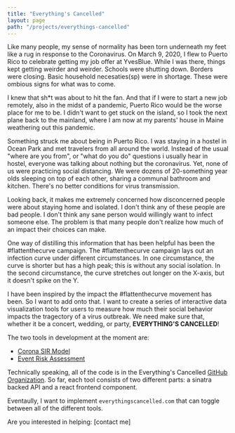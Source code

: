 ```yaml
---
title: "Everything's Cancelled"
layout: page
path: "/projects/everythings-cancelled"
---
```


Like many people, my sense of normality has been torn underneath my feet like a rug in response to the Coronavirus.  On March 9, 2020, I flew to Puerto Rico to celebrate getting my job offer at YvesBlue.  While I was there, things kept getting weirder and weirder.  Schools were shutting down.  Borders were closing.  Basic household necesaties(sp) were in shortage.  These were ombious signs for what was to come.

I knew that sh*t was about to hit the fan.  And that if I were to start a new job remotely, also in the midst of a pandemic, Puerto Rico would be the worse place for me to be.  I didn't want to get stuck on the island, so I took the next plane back to the mainland, where I am now at my parents' house in Maine weathering out this pandemic.

Something struck me about being in Puerto Rico.  I was staying in a hostel in Ocean Park and met travelers from all around the world.  Instead of the usual "where are you from", or "what do you do" questions i usually hear in hostel, everyone was talking about nothing but the coronavirus.  Yet, none of us were practicing social distancing.  We were dozens of 20-something year olds sleeping on top of each other, sharing a communal bathroom and kitchen.  There's no better conditions for virus transmission.

Looking back, it makes me extremely concerned how disconcerned people were about staying home and isolated.  I don't think any of these people are bad people.  I don't think any sane person would willingly want to infect someone else.  The problem is that many people don't realize how much of an impact their choices can make.

One way of distilling this information that has been helpful has been the #flattenthecurve campaign.  The #flattenthecurve campaign lays out an infection curve under different circumstances.  In one circumstance, the curve is shorter but has a high peak; this is without any social isolation.  In the second circumstance, the curve stretches out longer on the X-axis, but it doesn't spike on the Y.

I have been inspired by the impact the #flattenthecurve movement has been.  So I want to add onto that.  I want to create a series of interactive data visualization tools for users to measure how much their social behavior impacts the tragectory of a virus outbreak.  We need make sure that, whether it be a concert, wedding, or party, **EVERYTHING'S CANCELLED**!

The two tools in development at the moment are:
- [Corona SIR Model](https://shauncar.land/projects/everythings-cancelled/coronavirus-sir-modeling)
- [Event Risk Assessment](https://shauncar.land/projects/everythings-cancelled/event-risk-assessment)

Technically speaking, all of the code is in the Everything's Cancelled [GitHub Organization](https://github.com/everythings-cancelled).  So far, each tool consists of two different parts: a sinatra backed API and a react frontend component.

Eventaully, I want to implement `everythingscancelled.com` that can toggle between all of the different tools.

Are you interested in helping: [contact me]


